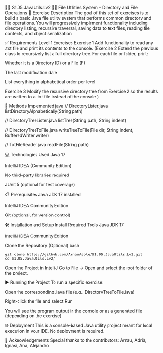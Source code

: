 📖📄 S1.05.JavaUtils.Lv2
📂📄 File Utilities System – Directory and File Operations
🧾 Exercise Description
The goal of this set of exercises is to build a basic Java file utility system that performs common directory and file operations. You will progressively implement functionality including directory listing, recursive traversal, saving data to text files, reading file contents, and object serialization.

✅ Requirements
Level 1 Exercises
Exercise 1
Add functionality to read any .txt file and print its contents to the console.
(Exercise 2
Extend the previous class to recursively list a full directory tree. For each file or folder, print:

Whether it is a Directory (D) or a File (F)

The last modification date

List everything in alphabetical order per level

Exercise 3
Modify the recursive directory tree from Exercise 2 so the results are written to a .txt file instead of the console.)

🔨 Methods Implemented
java
// DirectoryLister.java
listDirectoryAlphabetically(String path)

// DirectoryTreeLister.java
listTree(String path, String indent)

// DirectoryTreeToFile.java
writeTreeToFile(File dir, String indent, BufferedWriter writer)

// TxtFileReader.java
readFile(String path)

💻 Technologies Used
Java 17

IntelliJ IDEA (Community Edition)

No third-party libraries required

JUnit 5 (optional for test coverage)

📋 Prerequisites
Java JDK 17 installed

IntelliJ IDEA Community Edition

Git (optional, for version control)

🛠️ Installation and Setup
Install Required Tools
Java JDK 17

IntelliJ IDEA Community Edition

Clone the Repository (Optional)
bash
```
git clone https://github.com/ArnauAsole/S1.05.JavaUtils.Lv2.git
cd S1.05.JavaUtils.Lv2/
```
Open the Project in IntelliJ
Go to File → Open and select the root folder of the project.

▶️ Running the Project
To run a specific exercise:

Open the corresponding .java file (e.g., DirectoryTreeToFile.java)

Right-click the file and select Run

You will see the program output in the console or as a generated file (depending on the exercise)

🌐 Deployment
This is a console-based Java utility project meant for local execution in your IDE. No deployment is required.

🤝 Acknowledgements
Special thanks to the contributors: Arnau, Adrià, Ignasi, Ana, Alejandro

